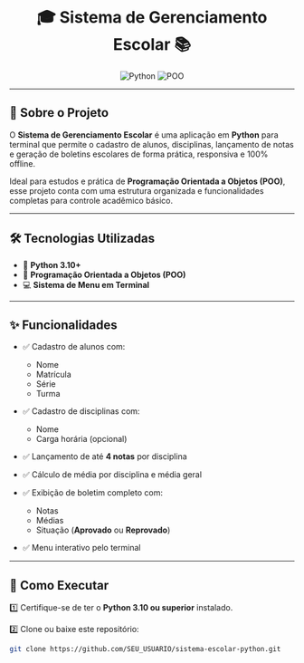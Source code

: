 <div align="center">

# 🎓 Sistema de Gerenciamento Escolar 📚

![Python](https://img.shields.io/badge/Python-3.10+-blue?style=for-the-badge&logo=python)
![POO](https://img.shields.io/badge/Programação%20Orientada%20a%20Objetos-✔️-green?style=for-the-badge)

</div>

---

## 📖 Sobre o Projeto

O **Sistema de Gerenciamento Escolar** é uma aplicação em **Python** para terminal que permite o cadastro de alunos, disciplinas, lançamento de notas e geração de boletins escolares de forma prática, responsiva e 100% offline.  

Ideal para estudos e prática de **Programação Orientada a Objetos (POO)**, esse projeto conta com uma estrutura organizada e funcionalidades completas para controle acadêmico básico.

---

## 🛠️ Tecnologias Utilizadas

- 🐍 **Python 3.10+**
- 📝 **Programação Orientada a Objetos (POO)**
- 💻 **Sistema de Menu em Terminal**

---

## ✨ Funcionalidades

- ✅ Cadastro de alunos com:
  - Nome
  - Matrícula
  - Série
  - Turma

- ✅ Cadastro de disciplinas com:
  - Nome
  - Carga horária (opcional)

- ✅ Lançamento de até **4 notas** por disciplina

- ✅ Cálculo de média por disciplina e média geral

- ✅ Exibição de boletim completo com:
  - Notas
  - Médias
  - Situação (**Aprovado** ou **Reprovado**)

- ✅ Menu interativo pelo terminal

---

## 🚀 Como Executar

1️⃣ Certifique-se de ter o **Python 3.10 ou superior** instalado.

2️⃣ Clone ou baixe este repositório:

```bash
git clone https://github.com/SEU_USUARIO/sistema-escolar-python.git
